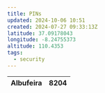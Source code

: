 ```yaml
---
title: PINs
updated: 2024-10-06 10:51
created: 2024-07-27 09:33:13Z
latitude: 37.09178043
longitude: -8.24755373
altitude: 110.4353
tags:
  - security
---
```


| Albufeira | 8204 |
| --------- | ---- |
